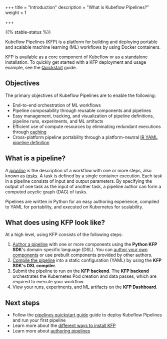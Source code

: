 +++
title = "Introduction"
description = "What is Kubeflow Pipelines?"
weight = 1
                    
+++

{{% stable-status %}}

Kubeflow Pipelines (KFP) is a platform for building and deploying portable and
scalable machine learning (ML) workflows by using Docker containers.

KFP is available as a core component of Kubeflow or as a standalone installation. To quickly get started with a KFP deployment and usage example, see the [Quickstart][quickstart] guide.

<!-- TODO: Include these links once the topic is available -->
<!-- [Learn more about installing Kubeflow][Installation]
[Learn more about installing Kubeflow Pipelines standalone][Installation] -->

## Objectives

The primary objectives of Kubeflow Pipelines are to enable the following:
* End-to-end orchestration of ML workflows
* Pipeline composability through reusable components and pipelines
* Easy management, tracking, and visualization of pipeline definitions, pipeline runs, experiments, and ML artifacts
* Efficient use of compute resources by eliminating redundant executions through [caching][caching]
* Cross-platform pipeline portability through a platform-neutral [IR YAML pipeline definition][ir-yaml]

## What is a pipeline?

A [_pipeline_][pipelines] is the description of a workflow with one or more steps, also known as [_tasks_][tasks]. A task is defined by a single container execution. Each task in a pipeline consists of input and output parameters. By specifying the output of one task as the input of another task, a pipeline author can form a computed acyclic graph (DAG) of tasks.

Pipelines are written in Python for an easy authoring experience, compiled to YAML for portability, and executed on Kubernetes for scalability.


## What does using KFP look like?

At a high level, using KFP consists of the following steps:

1. [Author a pipeline][author-a-pipeline] with one or more components using the **Python KFP SDK**'s domain-specific language (DSL). You can [author your own components][components] or use prebuilt components provided by other authors.
2. [Compile the pipeline][compile-a-pipeline] into a static configuration (YAML) by using the **KFP SDK's DSL compiler**.
3. Submit the pipeline to run on the **KFP backend**. The **KFP backend** orchestrates the Kubernetes Pod creation and data passes, which are required to execute your workflow.
4. View your runs, experiments, and ML artifacts on the **KFP Dashboard**.


## Next steps

* Follow the 
  [pipelines quickstart guide][Quickstart] guide to 
  deploy Kubeflow Pipelines and run your first pipeline
* Learn more about the [different ways to install KFP][installation]
* Learn more about [authoring pipelines][author-a-pipeline]

[quickstart]: /docs/components/pipelines/v2/quickstart
[author-a-pipeline]: /docs/components/pipelines/v2/author-a-pipeline
[components]: /docs/components/pipelines/v2/author-a-pipeline/components
[pipelines]: /docs/components/pipelines/v2/author-a-pipeline/pipelines
[tasks]: /docs/components/pipelines/v2/author-a-pipeline/tasks
[compile-a-pipeline]: /docs/components/pipelines/v2/compile-a-pipeline
[installation]: /docs/components/pipelines/v2/installation
[caching]: /docs/components/pipelines/v2/author-a-pipeline/tasks/#caching
[ir-yaml]: /docs/components/pipelines/v2/compile-a-pipeline/#ir-yaml

